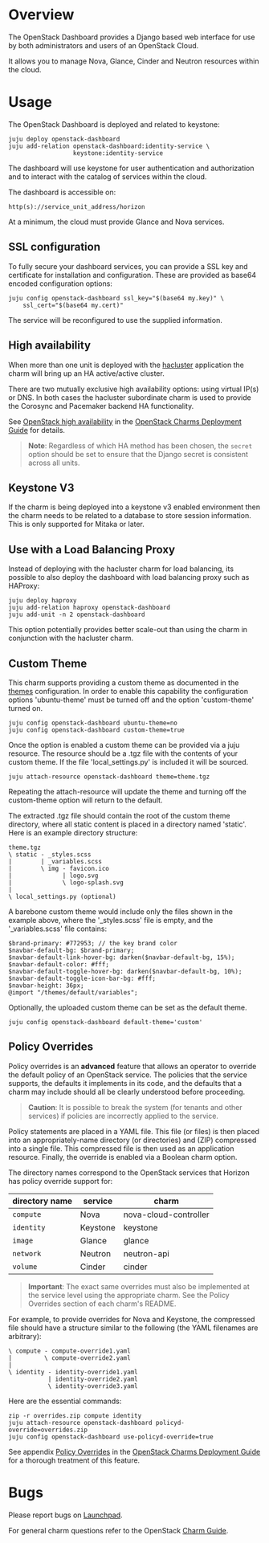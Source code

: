 # Overview

The OpenStack Dashboard provides a Django based web interface for use by both
administrators and users of an OpenStack Cloud.

It allows you to manage Nova, Glance, Cinder and Neutron resources within the
cloud.

# Usage

The OpenStack Dashboard is deployed and related to keystone:

    juju deploy openstack-dashboard
    juju add-relation openstack-dashboard:identity-service \
                      keystone:identity-service

The dashboard will use keystone for user authentication and authorization and
to interact with the catalog of services within the cloud.

The dashboard is accessible on:

    http(s)://service_unit_address/horizon

At a minimum, the cloud must provide Glance and Nova services.

## SSL configuration

To fully secure your dashboard services, you can provide a SSL key and
certificate for installation and configuration. These are provided as base64
encoded configuration options:

    juju config openstack-dashboard ssl_key="$(base64 my.key)" \
        ssl_cert="$(base64 my.cert)"

The service will be reconfigured to use the supplied information.

## High availability

When more than one unit is deployed with the [hacluster][hacluster-charm]
application the charm will bring up an HA active/active cluster.

There are two mutually exclusive high availability options: using virtual IP(s)
or DNS. In both cases the hacluster subordinate charm is used to provide the
Corosync and Pacemaker backend HA functionality.

See [OpenStack high availability][cdg-ha-apps] in the [OpenStack Charms
Deployment Guide][cdg] for details.

> **Note**: Regardless of which HA method has been chosen, the `secret` option
  should be set to ensure that the Django secret is consistent across all
  units.

## Keystone V3

If the charm is being deployed into a keystone v3 enabled environment then the
charm needs to be related to a database to store session information. This is
only supported for Mitaka or later.

## Use with a Load Balancing Proxy

Instead of deploying with the hacluster charm for load balancing, its possible
to also deploy the dashboard with load balancing proxy such as HAProxy:

    juju deploy haproxy
    juju add-relation haproxy openstack-dashboard
    juju add-unit -n 2 openstack-dashboard

This option potentially provides better scale-out than using the charm in
conjunction with the hacluster charm.

## Custom Theme

This charm supports providing a custom theme as documented in the [themes]
configuration. In order to enable this capability the configuration options
'ubuntu-theme' must be turned off and the option 'custom-theme' turned on.

    juju config openstack-dashboard ubuntu-theme=no
    juju config openstack-dashboard custom-theme=true

Once the option is enabled a custom theme can be provided via a juju resource.
The resource should be a .tgz file with the contents of your custom theme. If
the file 'local_settings.py' is included it will be sourced.

    juju attach-resource openstack-dashboard theme=theme.tgz

Repeating the attach-resource will update the theme and turning off the
custom-theme option will return to the default.

The extracted .tgz file should contain the root of the custom theme directory,
where all static content is placed in a directory named 'static'. Here is an
example directory structure:

    theme.tgz
    \ static - _styles.scss
    |        | _variables.scss
    |        \ img - favicon.ico
    |              | logo.svg
    |              \ logo-splash.svg
    |
    \ local_settings.py (optional)

A barebone custom theme would include only the files shown in the example
above, where the '\_styles.scss' file is empty, and the '\_variables.scss'
file contains:

    $brand-primary: #772953; // the key brand color
    $navbar-default-bg: $brand-primary;
    $navbar-default-link-hover-bg: darken($navbar-default-bg, 15%);
    $navbar-default-color: #fff;
    $navbar-default-toggle-hover-bg: darken($navbar-default-bg, 10%);
    $navbar-default-toggle-icon-bar-bg: #fff;
    $navbar-height: 36px;
    @import "/themes/default/variables";

Optionally, the uploaded custom theme can be set as the default theme.

    juju config openstack-dashboard default-theme='custom'

[themes]: https://docs.openstack.org/horizon/latest/configuration/themes.html

## Policy Overrides

Policy overrides is an **advanced** feature that allows an operator to override
the default policy of an OpenStack service. The policies that the service
supports, the defaults it implements in its code, and the defaults that a charm
may include should all be clearly understood before proceeding.

> **Caution**: It is possible to break the system (for tenants and other
  services) if policies are incorrectly applied to the service.

Policy statements are placed in a YAML file. This file (or files) is then
placed into an appropriately-name directory (or directories) and (ZIP)
compressed into a single file. This compressed file is then used as an
application resource. Finally, the override is enabled via a Boolean charm
option.

The directory names correspond to the OpenStack services that Horizon has
policy override support for:

| directory name | service   | charm                  |
|----------------|-----------|------------------------|
| `compute`      | Nova      | nova-cloud-controller  |
| `identity`     | Keystone  | keystone               |
| `image`        | Glance    | glance                 |
| `network`      | Neutron   | neutron-api            |
| `volume`       | Cinder    | cinder                 |

> **Important**: The exact same overrides must also be implemented at the
  service level using the appropriate charm. See the Policy Overrides section
  of each charm's README.

For example, to provide overrides for Nova and Keystone, the compressed file
should have a structure similar to the following (the YAML filenames are
arbitrary):

    \ compute - compute-override1.yaml
    |         \ compute-override2.yaml
    |
    \ identity - identity-override1.yaml
               | identity-override2.yaml
               \ identity-override3.yaml

Here are the essential commands:

    zip -r overrides.zip compute identity
    juju attach-resource openstack-dashboard policyd-override=overrides.zip
    juju config openstack-dashboard use-policyd-override=true

See appendix [Policy Overrides][cdg-appendix-n] in the [OpenStack Charms
Deployment Guide][cdg] for a thorough treatment of this feature.

# Bugs

Please report bugs on [Launchpad][lp-bugs-charm-openstack-dashboard].

For general charm questions refer to the OpenStack [Charm Guide][cg].

<!-- LINKS -->

[cg]: https://docs.openstack.org/charm-guide
[cdg]: https://docs.openstack.org/project-deploy-guide/charm-deployment-guide
[cdg-appendix-n]: https://docs.openstack.org/project-deploy-guide/charm-deployment-guide/latest/app-policy-overrides.html
[lp-bugs-charm-openstack-dashboard]: https://bugs.launchpad.net/charm-openstack-dashboard/+filebug
[cdg-ha-apps]: https://docs.openstack.org/project-deploy-guide/charm-deployment-guide/latest/app-ha.html#ha-applications
[hacluster-charm]: https://jaas.ai/hacluster

